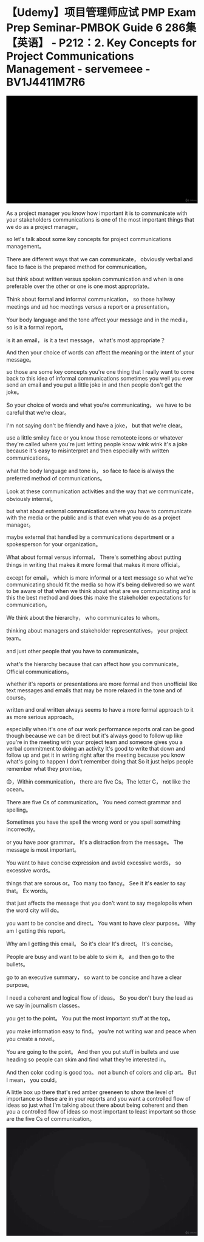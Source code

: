 # 【Udemy】项目管理师应试 PMP Exam Prep Seminar-PMBOK Guide 6  286集【英语】 - P212：2. Key Concepts for Project Communications Management - servemeee - BV1J4411M7R6

![](img/0761b8c41fb3f44e8163d004ab65fa03_0.png)

As a project manager you know how important it is to communicate with your stakeholders communications is one of the most important things that we do as a project manager。

 so let's talk about some key concepts for project communications management。

There are different ways that we can communicate， obviously verbal and face to face is the prepared method for communication。

 but think about written versus spoken communication and when is one preferable over the other or one is one most appropriate。

Think about formal and informal communication， so those hallway meetings and ad hoc meetings versus a report or a presentation。

Your body language and the tone affect your message and in the media， so is it a formal report。

 is it an email， is it a text message， what's most appropriate？

And then your choice of words can affect the meaning or the intent of your message。

 so those are some key concepts you're one thing that I really want to come back to this idea of informal communications sometimes you well you ever send an email and you put a little joke in and then people don't get the joke。

So your choice of words and what you're communicating， we have to be careful that we're clear。

 I'm not saying don't be friendly and have a joke， but that we're clear。

 use a little smiley face or you know those remoteote icons or whatever they're called where you're just letting people know wink wink it's a joke because it's easy to misinterpret and then especially with written communications。

 what the body language and tone is， so face to face is always the preferred method of communications。

Look at these communication activities and the way that we communicate， obviously internal。

 but what about external communications where you have to communicate with the media or the public and is that even what you do as a project manager。

 maybe external that handled by a communications department or a spokesperson for your organization。

What about formal versus informal， There's something about putting things in writing that makes it more formal that makes it more official。

 except for email， which is more informal or a text message so what we're communicating should fit the media so how it's being delivered so we want to be aware of that when we think about what are we communicating and is this the best method and does this make the stakeholder expectations for communication。

We think about the hierarchy， who communicates to whom。

 thinking about managers and stakeholder representatives， your project team。

 and just other people that you have to communicate。

 what's the hierarchy because that can affect how you communicate。Official communications。

 whether it's reports or presentations are more formal and then unofficial like text messages and emails that may be more relaxed in the tone and of course。

 written and oral written always seems to have a more formal approach to it as more serious approach。

 especially when it's one of our work performance reports oral can be good though because we can be direct but it's always good to follow up like you're in the meeting with your project team and someone gives you a verbal commitment to doing an activity It's good to write that down and follow up and get it in writing right after the meeting because you know what's going to happen I don't remember doing that So it just helps people remember what they promise。

😊，Within communication， there are five Cs。The letter C， not like the ocean。

 There are five Cs of communication。 You need correct grammar and spelling。

 Sometimes you have the spell the wrong word or you spell something incorrectly。

 or you have poor grammar。 It's a distraction from the message。 The message is most important。

You want to have concise expression and avoid excessive words， so excessive words。

 things that are sorous or。Too many too fancy。 See it it's easier to say that。 Ex words。

 that just affects the message that you don't want to say megalopolis when the word city will do。

 you want to be concise and direct。 You want to have clear purpose。 Why am I getting this report。

 Why am I getting this email。 So it's clear It's direct。 It's concise。

 People are busy and want to be able to skim it。 and then go to the bullets。

 go to an executive summary， so want to be concise and have a clear purpose。

 I need a coherent and logical flow of ideas。 So you don't bury the lead as we say in journalism classes。

 you get to the point。 You put the most important stuff at the top。

 you make information easy to find。 you're not writing war and peace when you create a novel。

 You are going to the point。 And then you put stuff in bullets and use heading so people can skim and find what they're interested in。

 And then color coding is good too。 not a bunch of colors and clip art。 But I mean， you could。

A little box up there that's red amber greeneen to show the level of importance so these are in your reports and you want a controlled flow of ideas so just what I'm talking about there about being coherent and then you a controlled flow of ideas so most important to least important so those are the five Cs of communication。



![](img/0761b8c41fb3f44e8163d004ab65fa03_2.png)